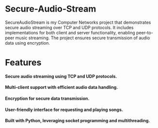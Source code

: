 # Secure-Audio-Stream
SecureAudioStream is my Computer Networks project that demonstrates secure audio streaming over TCP and UDP protocols. It includes implementations for both client and server functionality, enabling peer-to-peer music streaming. The project ensures secure transmission of audio data using encryption.
# Features
#### Secure audio streaming using TCP and UDP protocols.
#### Multi-client support with efficient audio data handling.
#### Encryption for secure data transmission.
#### User-friendly interface for requesting and playing songs.
#### Built with Python, leveraging socket programming and multithreading.
